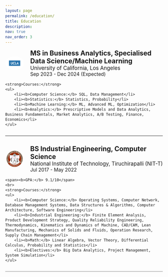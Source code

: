 ```yaml
---
layout: page
permalink: /education/
title: Education
description:
nav: true
nav_order: 3
---
```



<div style="border-bottom: 2px solid gray; padding-bottom: 1em; margin-bottom: 2em;">
    <div style="display: flex; align-items: center; margin-bottom: 1em;">
        <img src="../assets/img/ucla.png" alt="UCLA Logo" style="width: 60px; margin-right: 20px; border-radius: 50%;">
        <div>
            <h3 style="margin: 0; font-size: 1.5em;"><b>MS in Business Analytics, Specialised Data Science/Machine Learning</b></h3>
            <p style="margin: 0; font-size: 1.2em;">University of California, Los Angeles</p>
            <span style="font-size: 1.1em;">Sep 2023 - Dec 2024 (Expected)</span>
        </div>
    </div>

    <strong>Courses:</strong>
    <ul>
        <li><b>Computer Science:</b> SQL, Data Management</li>
        <li><b>Statistics:</b> Statistics, Probability</li>
        <li><b>Machine Learning:</b> ML, Advanced ML, Optimization</li>
        <li><b>Analytics:</b> Prescriptive Models and Data Analytics, Business Fundamentals, Market Analytics, A/B Testing, Finance, Economics</li>
    </ul>
</div>

<div style="border-bottom: 1px solid gray; padding-bottom: 1em;">
    <div style="display: flex; align-items: center; margin-bottom: 1em;">
        <img src="../assets/img/NITT_logo.png" alt="NIT-T Logo" style="width: 60px; margin-right: 20px; border-radius: 50%;">
        <div>
            <h3 style="margin: 0; font-size: 1.5em;"><b>BS Industrial Engineering, Computer Science</b></h3>
            <p style="margin: 0; font-size: 1.2em;">National Institute of Technology, Tiruchirapalli (NIT-T)</p>
            <span style="font-size: 1.1em;">Jul 2017 - May 2022</span>
        </div>
    </div>

    <span><b>GPA:</b> 9.1/10</span>
    <br>
    <strong>Courses:</strong>
    <ul>
        <li><b>Computer Science:</b> Operating Systems, Computer Network, Database Management Systems, Data Structures & Algorithms, Computer Architecture, Software Engineering</li>
        <li><b>Industrial Engineering:</b> Finite Element Analysis, Product Development Strategy, Quality Reliability Engineering, Thermodynamics, Kinematics and Dynamics of Machine, CAD/CAM, Lean Manufacturing, Mechanics of Solids and Fluids, Operation Research, Supply Chain Management</li>
        <li><b>Math:</b> Linear Algebra, Vector Theory, Differential Calculus, Probability and Statistics</li>
        <li><b>Electives:</b> Big Data Analytics, Project Management, System Simulation</li>
    </ul>
</div>
